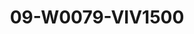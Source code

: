---
title: 09-W0079-VIV1500
image: /v1543919832/viterbo/09-W0079-VIV1500.jpg
brand: vivie
layout: vestito
---